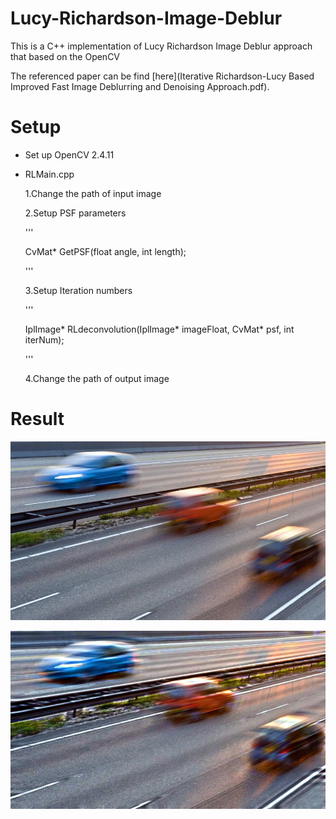 # Lucy-Richardson-Image-Deblur

This is a C++ implementation of Lucy Richardson Image Deblur approach that based on the  OpenCV

The referenced paper can be find [here](Iterative Richardson-Lucy Based Improved Fast Image Deblurring and Denoising Approach.pdf).

# Setup

* Set up OpenCV  2.4.11

* RLMain.cpp

  1.Change the path of input image

  2.Setup PSF parameters

  '''

  CvMat* GetPSF(float angle, int length);	

  '''

  3.Setup Iteration numbers

  '''

  IplImage* RLdeconvolution(IplImage* imageFloat, CvMat* psf, int iterNum);

  '''

  4.Change the path of output image

# Result

![](original.jpg)

![](result.jpg)